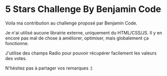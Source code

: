 # 5 Stars Challenge By Benjamin Code
Voila ma contribution au challenge proposé par Benjamin Code.

Je n'ai utilisé aucune librairie externe, uniquement du HTML/CSS/JS.
Il y en encore pas mal de chose à améliorer, optimiser, mais globalement ça fonctionne.

J'utilise des champs Radio pour pouvoir récupérer facilement les valeurs des votes.

N'hésitez pas à partager vos remarques :)
